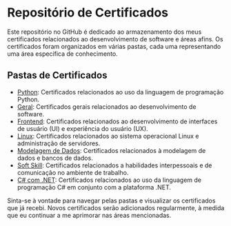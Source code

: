 # Repositório de Certificados

Este repositório no GitHub é dedicado ao armazenamento dos meus certificados relacionados ao desenvolvimento de software e áreas afins. Os certificados foram organizados em várias pastas, cada uma representando uma área específica de conhecimento.

## Pastas de Certificados

-   [Python](https://github.com/IltonBJSilva/Certificados/tree/main/Python): Certificados relacionados ao uso da linguagem de programação Python.
-   [Geral](https://github.com/IltonBJSilva/Certificados/tree/main/Geral): Certificados gerais relacionados ao desenvolvimento de software.
-   [Frontend](https://github.com/IltonBJSilva/Certificados/tree/main/Frontend): Certificados relacionados ao desenvolvimento de interfaces de usuário (UI) e experiência do usuário (UX).
-   [Linux](https://github.com/IltonBJSilva/Certificados/tree/main/Linux): Certificados relacionados ao sistema operacional Linux e administração de servidores.
-   [Modelagem de Dados](https://github.com/IltonBJSilva/Certificados/tree/main/Modelagem%20de%20Dados): Certificados relacionados à modelagem de dados e bancos de dados.
-   [Soft Skill](https://github.com/IltonBJSilva/Certificados/tree/main/Soft%20Skill): Certificados relacionados a habilidades interpessoais e de comunicação no ambiente de trabalho.
-   [C# com .NET](https://github.com/IltonBJSilva/Certificados/tree/main/C%23): Certificados relacionados ao uso da linguagem de programação C# em conjunto com a plataforma .NET.

Sinta-se à vontade para navegar pelas pastas e visualizar os certificados que já recebi. Novos certificados serão adicionados regularmente, à medida que eu continuar a me aprimorar nas áreas mencionadas.
